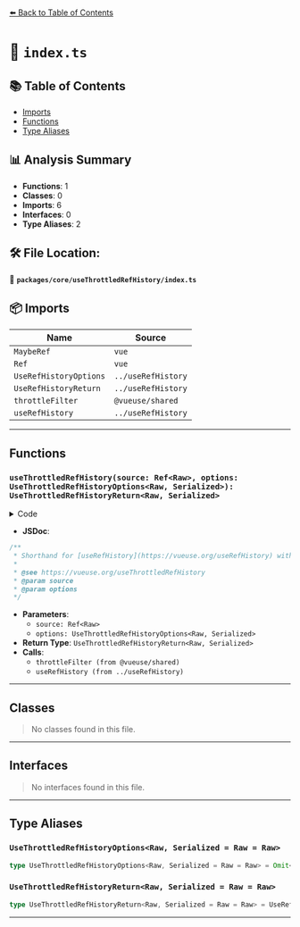 [⬅️ Back to Table of Contents](../../../index.md)

# 📄 `index.ts`

## 📚 Table of Contents

- [Imports](#imports)
- [Functions](#functions)
- [Type Aliases](#type-aliases)

## 📊 Analysis Summary

- **Functions**: 1
- **Classes**: 0
- **Imports**: 6
- **Interfaces**: 0
- **Type Aliases**: 2

## 🛠️ File Location:
📂 **`packages/core/useThrottledRefHistory/index.ts`**

## 📦 Imports

| Name | Source |
|------|--------|
| `MaybeRef` | `vue` |
| `Ref` | `vue` |
| `UseRefHistoryOptions` | `../useRefHistory` |
| `UseRefHistoryReturn` | `../useRefHistory` |
| `throttleFilter` | `@vueuse/shared` |
| `useRefHistory` | `../useRefHistory` |


---

## Functions

### `useThrottledRefHistory(source: Ref<Raw>, options: UseThrottledRefHistoryOptions<Raw, Serialized>): UseThrottledRefHistoryReturn<Raw, Serialized>`

<details><summary>Code</summary>

```ts
export function useThrottledRefHistory<Raw, Serialized = Raw>(
  source: Ref<Raw>,
  options: UseThrottledRefHistoryOptions<Raw, Serialized> = {},
): UseThrottledRefHistoryReturn<Raw, Serialized> {
  const { throttle = 200, trailing = true } = options
  const filter = throttleFilter(throttle, trailing)
  const history = useRefHistory(source, { ...options, eventFilter: filter })

  return {
    ...history,
  }
}
```
</details>

- **JSDoc**:
```ts
/**
 * Shorthand for [useRefHistory](https://vueuse.org/useRefHistory) with throttled filter.
 *
 * @see https://vueuse.org/useThrottledRefHistory
 * @param source
 * @param options
 */
```

- **Parameters**:
  - `source: Ref<Raw>`
  - `options: UseThrottledRefHistoryOptions<Raw, Serialized>`
- **Return Type**: `UseThrottledRefHistoryReturn<Raw, Serialized>`
- **Calls**:
  - `throttleFilter (from @vueuse/shared)`
  - `useRefHistory (from ../useRefHistory)`

---

## Classes

> No classes found in this file.


---

## Interfaces

> No interfaces found in this file.


---

## Type Aliases

### `UseThrottledRefHistoryOptions<Raw, Serialized = Raw = Raw>`

```ts
type UseThrottledRefHistoryOptions<Raw, Serialized = Raw = Raw> = Omit<UseRefHistoryOptions<Raw, Serialized>, 'eventFilter'> & { throttle?: MaybeRef<number>, trailing?: boolean };
```

### `UseThrottledRefHistoryReturn<Raw, Serialized = Raw = Raw>`

```ts
type UseThrottledRefHistoryReturn<Raw, Serialized = Raw = Raw> = UseRefHistoryReturn<Raw, Serialized>;
```


---
